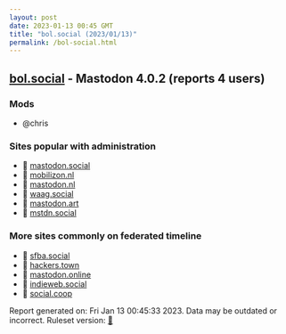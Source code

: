 ```yaml
---
layout: post
date: 2023-01-13 00:45 GMT
title: "bol.social (2023/01/13)"
permalink: /bol-social.html
---
```


## [bol.social](https://bol.social) - Mastodon 4.0.2 (reports 4 users)

### Mods
 * @chris

### Sites popular with administration

* 🐘 [mastodon.social](/mastodon-social.html)
* 🐘 [mobilizon.nl](/mobilizon-nl.html)
* 🐘 [mastodon.nl](/mastodon-nl.html)
* 🐘 [waag.social](/waag-social.html)
* 🐘 [mastodon.art](/mastodon-art.html)
* 🐘 [mstdn.social](/mstdn-social.html)

### More sites commonly on federated timeline

* 🐘 [sfba.social](/sfba-social.html)
* 🐘 [hackers.town](/hackers-town.html)
* 🐘 [mastodon.online](/mastodon-online.html)
* 🐘 [indieweb.social](/indieweb-social.html)
* 🐘 [social.coop](/social-coop.html)

Report generated on: Fri Jan 13 00:45:33 2023. Data may be outdated or incorrect.
Ruleset version: [🧁](/version-cupcake)
